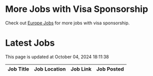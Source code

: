 # More Jobs with Visa Sponsorship

Check out [Europe Jobs](https://github.com/sureshparimi/europejobs#latest-jobs) for more jobs with visa sponsorship.

# Latest Jobs

This page is updated at October 04, 2024 18:11:38

| Job Title | Job Location | Job Link | Job Posted |
| --- | --- | --- | --- |
